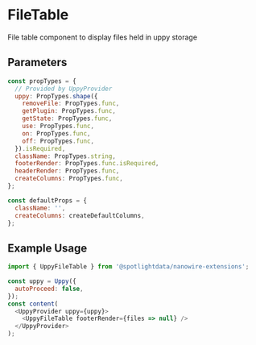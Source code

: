 # FileTable

File table component to display files held in uppy storage

## Parameters

```javascript
const propTypes = {
  // Provided by UppyProvider
  uppy: PropTypes.shape({
    removeFile: PropTypes.func,
    getPlugin: PropTypes.func,
    getState: PropTypes.func,
    use: PropTypes.func,
    on: PropTypes.func,
    off: PropTypes.func,
  }).isRequired,
  className: PropTypes.string,
  footerRender: PropTypes.func.isRequired,
  headerRender: PropTypes.func,
  createColumns: PropTypes.func,
};

const defaultProps = {
  className: '',
  createColumns: createDefaultColumns,
};
```

## Example Usage

```javascript
import { UppyFileTable } from '@spotlightdata/nanowire-extensions';

const uppy = Uppy({
  autoProceed: false,
});
const content(
  <UppyProvider uppy={uppy}>
    <UppyFileTable footerRender={files => null} />
  </UppyProvider>
);
```
